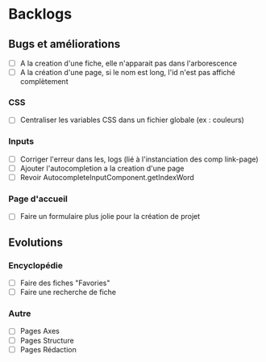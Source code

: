  # Backlogs

 ## Bugs et améliorations
 - [ ] A la creation d'une fiche, elle n'apparait pas dans l'arborescence
 - [ ] A la création d'une page, si le nom est long, l'id n'est pas affiché complètement
 
 ### CSS
 - [ ] Centraliser les variables CSS dans un fichier globale (ex : couleurs)

 ### Inputs
 - [ ] Corriger l'erreur dans les, logs (lié à l'instanciation des comp link-page)
 - [ ] Ajouter l'autocompletion a la creation d'une page
 - [ ] Revoir AutocompleteInputComponent.getIndexWord

 ### Page d'accueil
 - [ ] Faire un formulaire plus jolie pour la création de projet



 ## Evolutions

 ### Encyclopédie
 - [ ] Faire des fiches "Favories"
 - [ ] Faire une recherche de fiche
 
 ### Autre
 - [ ] Pages Axes
 - [ ] Pages Structure
 - [ ] Pages Rédaction
